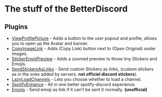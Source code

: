 # The stuff of the BetterDiscord

## Plugins
- [ViewProfilePicture](https://github.com/Skamt/BDAddons/tree/main/ViewProfilePicture) - Adds a button to the user popout and profile, allows you to open up the Avatar and banner. 
- [CopyImageLink](https://github.com/Skamt/BDAddons/tree/main/CopyImageLink) - Adds (Copy Link) button next to (Open Original) under images. 
- [StickerEmojiPreview](https://github.com/Skamt/BDAddons/tree/main/StickerEmojiPreview) - Adds a zoomed preview to those tiny Stickers and Emojis.
- [SendStickersAsLinks](https://github.com/Skamt/BDAddons/tree/main/SendStickersAsLinks) - Send custom Stickers as links, (custom stickers as in the ones added by servers. **not officiel discord stickers**).
- [LazyLoadChannels](https://github.com/Skamt/BDAddons/tree/main/LazyLoadChannels) - Lets you choose whether to load a channel.
- [SpotifyEnhance](https://github.com/Skamt/BDAddons/tree/main/SpotifyEnhance) - All in one better spotify-discord experience.
- [Emojis](https://github.com/Skamt/BDAddons/tree/main/Emojis) - Send emoji as link if it can't be sent it normally. **(unofficial)**
